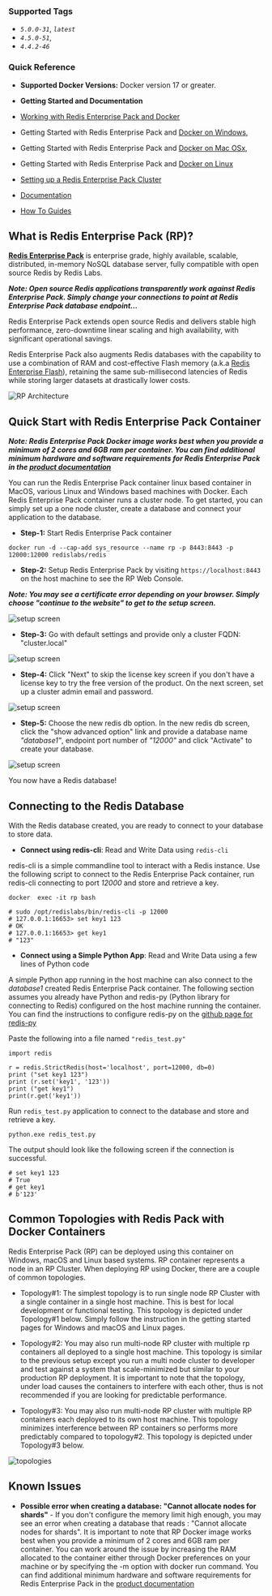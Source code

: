 ### Supported Tags
* _`5.0.0-31`_, _`latest`_
* _`4.5.0-51`_, 
* _`4.4.2-46`_

### Quick Reference
* **Supported Docker Versions:**
Docker version 17 or greater.

* **Getting Started and Documentation**
 * [Working with Redis Enterprise Pack and Docker](https://redislabs.com/redis-enterprise-documentation/installing-and-upgrading/docker/)
 * Getting Started with Redis Enterprise Pack and [Docker on Windows](https://redislabs.com/redis-enterprise-documentation/installing-and-upgrading/docker/windows/), 
 * Getting Started with Redis Enterprise Pack and [Docker on Mac OSx](https://redislabs.com/redis-enterprise-documentation/installing-and-upgrading/docker/macos/), 
 * Getting Started with Redis Enterprise Pack and [Docker on Linux](https://redislabs.com/redis-enterprise-documentation/installing-and-upgrading/docker/linux/)
 * [Setting up a Redis Enterprise Pack Cluster](https://redislabs.com/redis-enterprise-documentation/initial-setup-creating-a-new-cluster/)
 * [Documentation](https://redislabs.com/resources/redis-pack-documentation/)
 * [How To Guides](https://redislabs.com/resources/how-to-redis-enterprise/)

## What is Redis Enterprise Pack (RP)? ##
[**Redis Enterprise Pack**](https://redislabs.com/products/redis-pack/) is enterprise grade, highly available, scalable, distributed, in-memory NoSQL database server, fully compatible with open source Redis by Redis Labs.

**_Note: Open source Redis applications transparently work against Redis Enterprise Pack. Simply change your connections to point at Redis Enterprise Pack database endpoint..._**

Redis Enterprise Pack extends open source Redis and delivers stable high performance, zero-downtime linear scaling and high availability, with significant operational savings.

Redis Enterprise Pack also augments Redis databases with the capability to use a combination of RAM and cost-effective Flash memory (a.k.a [Redis Enterprise Flash](https://redislabs.com/products/redis-pack/flash-memory/)), retaining the same sub-millisecond latencies of Redis while storing larger datasets at drastically lower costs.

![RP Architecture](https://raw.githubusercontent.com/RedisLabs/DockerHub/master/images/general/redis_arch.jpeg)

## Quick Start with Redis Enterprise Pack Container ##

**_Note: Redis Enterprise Pack Docker image works best when you provide a minimum of 2 cores and 6GB ram per container. You can find additional minimum hardware and software requirements for Redis Enterprise Pack in the [product documentation](https://redislabs.com/redis-enterprise-documentation/installing-and-upgrading/hardware-software-requirements/)_** 

You can run the Redis Enterprise Pack container linux based container in MacOS, various Linux and Windows based machines with Docker. Each Redis Enterprise Pack container runs a cluster node. To get started, you can simply set up a one node cluster, create a database and connect your application to the database.

* **Step-1:** Start Redis Enterprise Pack container

`docker run -d --cap-add sys_resource --name rp -p 8443:8443 -p 12000:12000 redislabs/redis`

* **Step-2:** Setup Redis Enterprise Pack by visiting `https://localhost:8443` on the host machine to see the RP Web Console. 

**_Note: You may see a certificate error depending on your browser. Simply choose "continue to the website" to get to the setup screen._**

![setup screen](https://raw.githubusercontent.com/RedisLabs/DockerHub/master/images/mac/RP-SetupScreen.jpeg)

* **Step-3:** Go with default settings and provide only a cluster FQDN: "cluster.local"

![setup screen](https://raw.githubusercontent.com/RedisLabs/DockerHub/master/images/mac/RP-SetupScreen2.jpeg)

* **Step-4:** Click "Next" to skip the license key screen if you don't have a license key to try the free version of the product. On the next screen, set up a cluster admin email and password.

![setup screen](https://raw.githubusercontent.com/RedisLabs/DockerHub/master/images/mac/RP-SetupScreen4.jpeg)

* **Step-5:** Choose the new redis db option. In the new redis db screen, click the "show advanced option" link and provide a database name _"database1"_, endpoint port number of _"12000"_ and click "Activate" to create your database.

![setup screen](https://raw.githubusercontent.com/RedisLabs/DockerHub/master/images/mac/RP-DBScreen2.jpeg)

You now have a Redis database!

## Connecting to the Redis Database ##
With the Redis database created, you are ready to connect to your database to store data.

* **Connect using redis-cli**: Read and Write Data using `redis-cli`

redis-cli is a simple commandline tool to interact with a Redis instance. Use the following script to connect to the Redis Enterprise Pack container, run redis-cli connecting to port _12000_ and store and retrieve a key.

```
docker  exec -it rp bash

# sudo /opt/redislabs/bin/redis-cli -p 12000
# 127.0.0.1:16653> set key1 123
# OK
# 127.0.0.1:16653> get key1
# "123"
```
 

* **Connect using a Simple Python App**: Read and Write Data using a few lines of Python code

A simple Python app running in the host machine can also connect to the _database1_ created Redis Enterprise Pack container. The following section assumes you already have Python and redis-py (Python library for connecting to Redis) configured on the host machine running the container. You can find the instructions to configure redis-py on the [github page for redis-py](https://github.com/andymccurdy/redis-py)

Paste the following into a file named ```"redis_test.py"```

```
import redis

r = redis.StrictRedis(host='localhost', port=12000, db=0)
print ("set key1 123")
print (r.set('key1', '123'))
print ("get key1")
print(r.get('key1'))
```

Run ```redis_test.py``` application to connect to the database and store and retrieve a key.

```
python.exe redis_test.py
```

The output should look like the following screen if the connection is successful.

```
# set key1 123
# True
# get key1
# b'123'
```

## Common Topologies with Redis Pack with Docker Containers ##

Redis Enterprise Pack (RP) can be deployed using this container on Windows, macOS and Linux based systems. RP container represents a node in an RP Cluster. When deploying RP using Docker, there are a couple of common topologies.
* Topology#1: The simplest topology is to run single node RP Cluster with a single container in a single host machine. This is best for local development or functional testing. This topology is depicted under Topology#1 below. Simply follow the instruction in the getting started pages for Windows and macOS and Linux pages. 

* Topology#2: You may also run multi-node RP cluster with multiple rp containers all deployed to a single host machine. This topology is similar to the previous setup except you run a multi node cluster to developer and test against a system that scale-minimized but similar to your production RP deployment. It is important to note that the topology, under load causes the containers to interfere with each other, thus is not recommended if you are looking for predictable performance. 

* Topology#3: You may also run multi-node RP cluster with multiple RP containers each deployed to its own host machine. This topology minimizes interference between RP containers so performs more predictably compared to topology#2. This topology is depicted under Topology#3 below. 

![topologies](https://raw.githubusercontent.com/RedisLabs/DockerHub/master/images/general/topology.jpeg)


## Known Issues ##

* **Possible error when creating a database: "Cannot allocate nodes for shards"** - If you don't configure the memory limit high enough, you may see an error when creating a database that reads : "Cannot allocate nodes for shards". It is important to note that RP Docker image works best when you provide a minimum of 2 cores and 6GB ram per container. You can work around the issue by increasing the RAM allocated to the container either through Docker preferences on your machine or by specifying the -m option with docker run command. You can find additional minimum hardware and software requirements for Redis Enterprise Pack in the [product documentation](https://redislabs.com/redis-enterprise-documentation/installing-and-upgrading/hardware-software-requirements/) 
